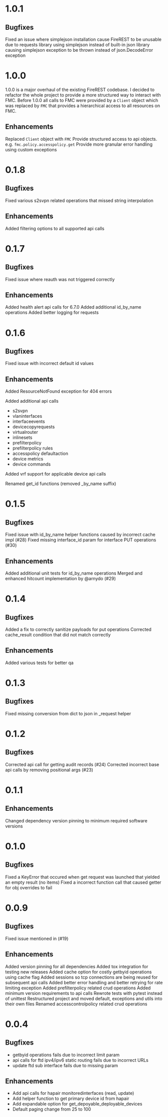 # 1.0.1

## Bugfixes

Fixed an issue where simplejson installation cause FireREST to be unusable
due to requests library using simplejson instead of built-in json library
causing simplejson exception to be thrown instead of json.DecodeError exception

# 1.0.0

1.0.0 is a major overhaul of the existing FireREST codebase. I decided to
refactor the whole project to provide a more structured way to interact with
FMC. Before 1.0.0 all calls to FMC were provided by a `Client` object which was
replaced by `FMC` that provides a hierarchical access to all resources on FMC.

## Enhancements

Replaced `Client` object with `FMC`
Provide structured access to api objects. e.g. `fmc.policy.accesspolicy.get`
Provide more granular error handling using custom exceptions

# 0.1.8

## Bugfixes

Fixed various s2svpn related operations that missed string interpolation

## Enhancements

Added filtering options to all supported api calls

# 0.1.7

## Bugfixes

Fixed issue where reauth was not triggered correctly

## Enhancements

Added health alert api calls for 6.7.0
Added additional id_by_name operations
Added better logging for requests

# 0.1.6

## Bugfixes

Fixed issue with incorrect default id values

## Enhancements

Added ResourceNotFound exception for 404 errors

Added additional api calls
* s2svpn
* vlaninterfaces
* interfaceevents
* devicecopyrequests
* virtualrouter
* inlinesets
* prefilterpolicy
* prefilterpolicy rules
* accesspolicy defaultaction
* device metrics
* device commands

Added vrf support for applicable device api calls

Renamed get_id functions (removed _by_name suffix)

# 0.1.5

## Bugfixes

Fixed issue with id_by_name helper functions caused by incorrect cache impl (#28)
Fixed missing interface_id param for interface PUT operations (#30)

## Enhancements

Added additional unit tests for id_by_name operations
Merged and enhanced hitcount implementation by @arnydo (#29)

# 0.1.4

## Bugfixes

Added a fix to correctly sanitize payloads for put operations
Corrected cache_result condition that did not match correctly

## Enhancements

Added various tests for better qa

# 0.1.3

## Bugfixes

Fixed missing conversion from dict to json in _request helper

# 0.1.2

## Bugfixes

Corrected api call for getting audit records (#24)
Corrected incorrect base api calls by removing positional args (#23)

# 0.1.1

## Enhancements

Changed dependency version pinning to minimum required software versions

# 0.1.0

## Bugfixes

Fixed a KeyError that occured when get request was launched that yielded an empty result (no items)
Fixed a incorrect function call that caused getter for obj overrides to fail

# 0.0.9

## Bugfixes

Fixed issue mentioned in (#19)

## Enhancements

Added version pinning for all dependencies
Added tox integration for testing new releases
Added cache option for costly getbyid operations using cache flag
Added sessions so tcp connections are being reused for subsequent api calls
Added better error handling and better retrying for rate limiting exception
Added prefilterpolicy related crud operations
Added minimum version requirements to api calls
Rewrote tests with pytest instead of unittest
Restructured project and moved default, exceptions and utils into their own files
Renamed accesscontrolpolicy related crud operations

# 0.0.4

## Bugfixes

* getbyid operations fails due to incorrect limit param
* api calls for ftd ipv4/ipv6 static routing fails due to incorrect URLs
* update ftd sub interface fails due to missing param

## Enhancements

* Add api calls for hapair monitoredinterfaces (read, update)
* Add helper function to get primary device id from hapair
* Add expandable option for get_depoyable_deployable_devices
* Default paging change from 25 to 100
